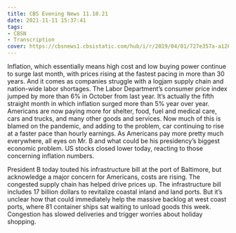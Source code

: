 ```yaml
---
title: CBS Evening News 11.10.21
date: 2021-11-11 15:37:41
tags: 
- CBSN
- Transcription
cover: https://cbsnews1.cbsistatic.com/hub/i/r/2019/04/01/727e357a-a126-4138-a2c5-4d3222669d57/thumbnail/640x360/3ff2761028dc5c65cc4f07acd54bcd5c/cbsn2-logo-1920x1080.jpg
---
```

Inflation, which essentially means high cost and low buying power continue to surge last month, with prices rising at the fastest pacing in more than 30 years. And it comes as companies struggle with a logjam supply chain and nation-wide labor shortages. The Labor Department’s consumer price index jumped by more than 6% in October from last year. It’s actually the fifth straight month in which inflation surged more than 5% year over year. Americans are now paying more for shelter, food, fuel and medical care, cars and trucks, and many other goods and services. Now much of this is blamed on the pandemic, and adding to the problem, car continuing to rise at a faster pace than hourly earnings. As Americans pay more pretty much everywhere, all eyes on Mr. B and what could be his presidency’s biggest economic problem. US stocks closed lower today, reacting to those concerning inflation numbers.

President B today touted his infrastructure bill at the port of Baltimore, but acknowledge a major concern for Americans, costs are rising. The congested supply chain has helped drive prices up. The infrastructure bill includes 17 billion dollars to revitalize coastal inland and land ports. But it’s unclear how that could immediately help the massive backlog at west coast ports, where 81 container ships sat waiting to unload goods this week. Congestion has slowed deliveries and trigger worries about holiday shopping.
